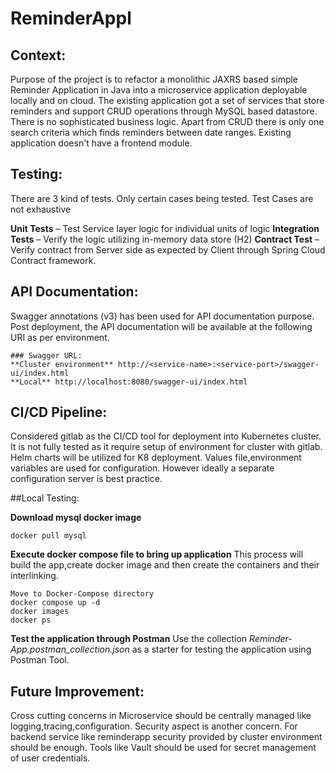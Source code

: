 # ReminderAppl 

## Context:

Purpose of the project is to refactor a monolithic JAXRS based simple Reminder Application in Java into a microservice application deployable locally and on cloud.
The existing application got a set of services that store reminders and support CRUD operations through MySQL based datastore. There is no sophisticated business logic.
Apart from CRUD there is only one search criteria which finds reminders between date ranges. Existing application doesn't have a frontend module.


## Testing:
There are 3 kind of tests. Only certain cases being tested. Test Cases are not exhaustive

**Unit Tests** – Test Service layer logic for individual units of logic
**Integration Tests** – Verify the logic utilizing in-memory data store (H2)
**Contract Test** – Verify contract from Server side as expected by Client through Spring Cloud Contract framework.


## API Documentation:
Swagger annotations (v3) has been used for API documentation purpose. Post deployment, the API documentation will be available at the following URI as per environment.

	### Swagger URL:
	**Cluster environment** http://<service-name>:<service-port>/swagger-ui/index.html
	**Local** http://localhost:8080/swagger-ui/index.html

  
## CI/CD Pipeline:

Considered gitlab as the CI/CD tool for deployment into Kubernetes cluster. It is not fully tested as it require setup of environment for cluster with gitlab. 
Helm charts will be utilized for K8 deployment. Values file,environment variables are used for configuration. However ideally a separate configuration server is best practice.

##Local Testing:

  **Download mysql docker image**
   ```
   docker pull mysql
   
   ```
   **Execute docker compose file to bring up application**
   This process will build the app,create docker image and then create the containers and their interlinking.
   ```
   Move to Docker-Compose directory
   docker compose up -d
   docker images
   docker ps
   
   ```
   **Test the application through Postman**
   Use the collection *Reminder-App.postman_collection.json* as a starter for testing the application using Postman Tool.
   
   

## Future Improvement:
  
Cross cutting concerns in Microservice should be centrally managed like logging,tracing,configuration. 
Security aspect is another concern. For backend service like reminderapp security provided by cluster environment should be enough. 
Tools like Vault should be used for secret management of user credentials.

